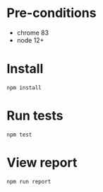 # Pre-conditions

* chrome 83
* node 12+

# Install

`npm install`

# Run tests

`npm test`

# View report

`npm run report`
